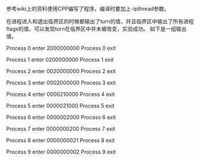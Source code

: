 参考wiki上的资料使用CPP编写了程序。编译时要加上-lpthread参数。

在进程进入和退出临界区的时候都输出了turn的值，并且临界区中输出了所有进程flags的值，可以发现turn在临界区中并未被改变，实验成功。
如下是一组输出值。

Process 0 enter
2000000000
Process 0 exit

Process 1 enter
0200000000
Process 1 exit

Process 2 enter
0020000000
Process 2 exit

Process 3 enter
0002000000
Process 3 exit

Process 4 enter
0000210000
Process 4 exit

Process 5 enter
0000021000
Process 5 exit

Process 6 enter
0000002000
Process 6 exit

Process 7 enter
0000000200
Process 7 exit

Process 8 enter
0000000021
Process 8 exit

Process 9 enter
0000000002
Process 9 exit

